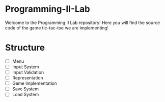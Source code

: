 # Programming-II-Lab
Welcome to the Programming II Lab repository!
Here you will find the source code of the game tic-tac-toe we are implementing!

# Structure
- [ ] Menu
- [ ] Input System
- [ ] Input Validation
- [ ] Representation
- [ ] Game Implementation
- [ ] Save System
- [ ] Load System
